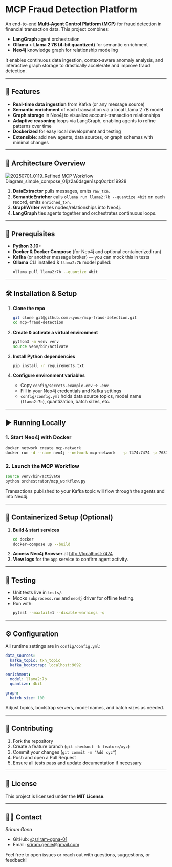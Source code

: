 # MCP Fraud Detection Platform

An end-to-end **Multi-Agent Control Platform (MCP)** for fraud detection in financial transaction data. This project combines:

- **LangGraph** agent orchestration  
- **Ollama + Llama 2 7B (4-bit quantized)** for semantic enrichment  
- **Neo4j** knowledge graph for relationship modeling  

It enables continuous data ingestion, context-aware anomaly analysis, and interactive graph storage to drastically accelerate and improve fraud detection.

---

## 🚀 Features

- **Real-time data ingestion** from Kafka (or any message source)  
- **Semantic enrichment** of each transaction via a local Llama 2 7B model  
- **Graph storage** in Neo4j to visualize account-transaction relationships  
- **Adaptive reasoning** loops via LangGraph, enabling agents to refine patterns over time  
- **Dockerized** for easy local development and testing  
- **Extensible**: add new agents, data sources, or graph schemas with minimal changes  

---

## 📐 Architecture Overview

![20250701_0119_Refined MCP Workflow Diagram_simple_compose_01jz2a6dsgen1spq0qrbz19928](https://github.com/user-attachments/assets/41203240-3178-461b-b24a-7dbde3f36492)



1. **DataExtractor** pulls messages, emits `raw_txn`.  
2. **SemanticEnricher** calls `ollama run llama2:7b --quantize 4bit` on each record, emits `enriched_txn`.  
3. **GraphWriter** writes nodes/relationships into Neo4j.  
4. **LangGraph** ties agents together and orchestrates continuous loops.

---

## 🔧 Prerequisites

- **Python 3.10+**  
- **Docker & Docker Compose** (for Neo4j and optional containerized run)  
- **Kafka** (or another message broker) — you can mock this in tests  
- **Ollama** CLI installed & `llama2:7b` model pulled:  
  ```bash
  ollama pull llama2:7b --quantize 4bit
  ```  

---

## 🛠️ Installation & Setup

1. **Clone the repo**  
   ```bash
   git clone git@github.com:<you>/mcp-fraud-detection.git
   cd mcp-fraud-detection
   ```

2. **Create & activate a virtual environment**  
   ```bash
   python3 -m venv venv
   source venv/bin/activate
   ```

3. **Install Python dependencies**  
   ```bash
   pip install -r requirements.txt
   ```

4. **Configure environment variables**  
   - Copy `config/secrets.example.env` → `.env`  
   - Fill in your Neo4j credentials and Kafka settings  
   - `config/config.yml` holds data source topics, model name (`llama2:7b`), quantization, batch sizes, etc.

---

## ▶️ Running Locally

### 1. Start Neo4j with Docker  
```bash
docker network create mcp-network
docker run -d --name neo4j --network mcp-network   -p 7474:7474 -p 7687:7687   -e NEO4J_AUTH=neo4j/changeit   neo4j:5.11
```

### 2. Launch the MCP Workflow  
```bash
source venv/bin/activate
python orchestrator/mcp_workflow.py
```

Transactions published to your Kafka topic will flow through the agents and into Neo4j.

---

## 🐳 Containerized Setup (Optional)

1. **Build & start services**  
   ```bash
   cd docker
   docker-compose up --build
   ```
2. **Access Neo4j Browser** at [http://localhost:7474](http://localhost:7474)  
3. **View logs** for the `app` service to confirm agent activity.

---

## 🔬 Testing

- Unit tests live in `tests/`.  
- Mocks `subprocess.run` and `neo4j` driver for offline testing.  
- Run with:
  ```bash
  pytest --maxfail=1 --disable-warnings -q
  ```

---

## ⚙️ Configuration

All runtime settings are in `config/config.yml`:

```yaml
data_sources:
  kafka_topic: txn_topic
  kafka_bootstrap: localhost:9092

enrichment:
  model: llama2:7b
  quantize: 4bit

graph:
  batch_size: 100
```

Adjust topics, bootstrap servers, model names, and batch sizes as needed.

---

## 🤝 Contributing

1. Fork the repository  
2. Create a feature branch (`git checkout -b feature/xyz`)  
3. Commit your changes (`git commit -m "Add xyz"`)  
4. Push and open a Pull Request  
5. Ensure all tests pass and update documentation if necessary

---

## 📜 License

This project is licensed under the **MIT License**.

---

## 🙋‍♂️ Contact

_Sriram Gona_  
- GitHub: [@sriram-gona-01](https://github.com/sriram-gona-01)  
- Email: sriram.genie@gmail.com  

Feel free to open issues or reach out with questions, suggestions, or feedback!
